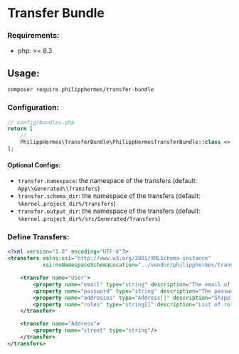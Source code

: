# Transfer Bundle

### Requirements:
* php: >= 8.3

## Usage:

```shell
composer require philipphermes/transfer-bundle
```

### Configuration:

```php
// config/bundles.php
return [
    // ...
    PhilippHermes\TransferBundle\PhilippHermesTransferBundle::class => ['all' => true],
];
```

#### Optional Configs:
* `transfer.namespace`: the namespace of the transfers (default: `App\\Generated\\Transfers`)
* `transfer.schema_dir`: the namespace of the transfers (default: `%kernel.project_dir%/transfers`)
* `transfer.output_dir`: the namespace of the transfers (default: `%kernel.project_dir%/src/Generated/Transfers`)

### Define Transfers:

```xml
<?xml version="1.0" encoding="UTF-8"?>
<transfers xmlns:xsi="http://www.w3.org/2001/XMLSchema-instance"
           xsi:noNamespaceSchemaLocation="../vendor/philipphermes/transfer-bundle/src/Resources/schema/transfer.xsd">

    <transfer name="User">
        <property name="email" type="string" description="The email of the user"/>
        <property name="password" type="string" description="The password of the user"/>
        <property name="addresses" type="Address[]" description="Shipping addresses" singular="address" isNullable="true"/>
        <property name="roles" type="string[]" description="List of roles" isNullable="false"/>
    </transfer>

    <transfer name="Address">
        <property name="street" type="string"/>
    </transfer>
</transfers>
```